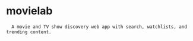 # movielab
      A movie and TV show discovery web app with search, watchlists, and trending content.

 